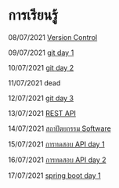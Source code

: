 # การเรียนรู้

08/07/2021 [Version Control](sum-up/20210708.md)

09/07/2021 [git day 1](sum-up/20210709.md)

10/07/2021 [git day 2](sum-up/20210710.md)

11/07/2021 dead

12/07/2021 [git day 3](sum-up/20210712.md)

13/07/2021 [REST API](sum-up/20210713.md)

14/07/2021 [สถาปัตยกรรม Software](sum-up/20210714.md)

15/07/2021 [การทดสอบ API day 1](sum-up/20210715.md)

16/07/2021 [การทดสอบ API day 2](sum-up/20210716.md)

17/07/2021 [spring boot day 1](sum-up/20210717.md)

